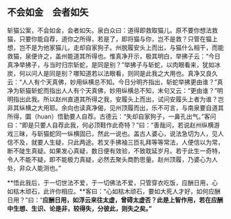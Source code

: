 ##  不会如金　会者如矢

斩猫公案，不会如金，会者如矢。泉白众曰：道得即救取猫儿。原不要你想法救猫，只要你能自荐，道你之所得，若是了，即将猫与你，岂不是救？只管在猫上想，岂不是为他家猫儿，走却自家狗子。州脱履安头上而出，与猫什么相干，而能救猫，泉便许之，盖州能道其所得也。惟真净开示，极其明白，举拂子云：“今日真净举拂子，与当时归宗斩蛇，是同是别？”举拂子与斩蛇，以肉眼看来，犹如冰炭，何以问人是同是别？哪知道若以法眼看，则同是此我之大用也。真净又良久云：“人人有个天真佛，妙用纵横总不知。今日分明齐指出，斩蛇举拂更由谁？”真净为斩猫斩蛇而指出人人有个天真佛，妙用纵横总不知，末句又云：“更由谁？”明明指出此我。所以赵州直道其所得之我，安履头上而出，试问安履头上者为谁？岂非其纵横之大用耶。余向也读真净偈，见州顶履而出，乐不可言，与南泉要自道其所得，圜（huan）悟勤要人自荐。古德云：“失却自家狗子，一鼻孔出气。”客问曰：“即是只要人自荐此我，何必顶鞋作此奇特？”曰：“善哉问，若说赵州纵横游戏三昧，与斩猫蛇同一纵横固已，然此一说也。盖古人婆心，说法急切为人，见人信不及，就要人生疑，只此两途。若叉手拂袖三匝礼拜等等常法，人便信以为常，断不陡生真疑。如果发心真疑，数日便有效验，不致耽延岁月。若于此生一奇特，令人不能不疑，即不能极力真疑，必然去聚头商酌思量。赵州顶履，乃婆心为人处，非众人能测也。”

**悟此我后，于一切世法不爱，于一切佛法不爱，只管穿衣吃饭，应酬日用，心如枯木顽石，此许你相应。**客曰：“心如枯木顽石，要如大死人才好，如何应酬日用？”曰：“**应酬日用，如浮云来往太虚，曾碍太虚否？此是上智作用，若在应酬中生想、生识、论是非，较得失，分彼此，则失之矣。”**

